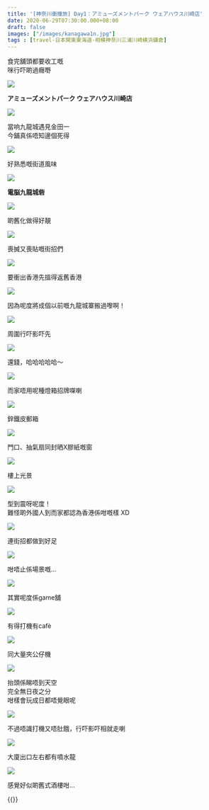 ```yaml
---
title: '[神奈川衝撞旅] Day1：アミューズメントパーク ウェアハウス川崎店'
date: 2020-06-29T07:30:00.000+08:00
draft: false
images: ["/images/kanagawa1n.jpg"]
tags : [travel-日本関東東海道-相模神奈川三浦川崎横浜鎌倉]
---
```


食完舖頭都要收工嘅  
咪行吓啲過癮嘢

![](/images/kanagawa1n1.jpg)

**アミューズメントパーク ウェアハウス川崎店**

![](/images/kanagawa1n2.jpg)

當响九龍城遇見金田一  
今鋪真係唔知邊個死得

![](/images/kanagawa1n3.jpg)

好熟悉嘅街道風味

![](/images/kanagawa1n4.jpg)

**電脳九龍城砦**

![](/images/kanagawa1n5.jpg)

啲舊化做得好靚

![](/images/kanagawa1n6.jpg)

喪搣又喪貼嘅街招們

![](/images/kanagawa1.jpg)

要衝出香港先搵得返舊香港

![](/images/kanagawa1n7.jpg)

因為呢度將成個以前嘅九龍城寨搬過嚟啊！

![](/images/kanagawa1n8.jpg)

周圍行吓影吓先

![](/images/kanagawa1n9.jpg)

還錢，哈哈哈哈哈～

![](/images/kanagawa1n10.jpg)

而家唔用呢種燈箱招牌㗎喇

![](/images/kanagawa1n11.jpg)

鋅鐵皮郵箱

![](/images/kanagawa1n12.jpg)

門口、抽氣扇同封晒X膠紙嘅窗

![](/images/kanagawa1n.jpg)

樓上光景

![](/images/kanagawa1n13.jpg)

型到震呀呢度！  
難怪啲外國人到而家都認為香港係咁嘅樣 XD  

![](/images/kanagawa1n14.jpg)

連街招都做到好足

![](/images/kanagawa1n15.jpg)

咁唔止係場景嘅...

![](/images/kanagawa1n16.jpg)

其實呢度係game舖  

![](/images/kanagawa1n17.jpg)

有得打機有cafè

![](/images/kanagawa1n18.jpg)

同大量夾公仔機 

![](/images/kanagawa1n19.jpg)

抬頭係睇唔到天空  
完全無日夜之分  
咁樣會玩成日都唔覺眼呢

![](/images/kanagawa1n20.jpg)

不過唔識打機又唔肚餓，行吓影吓相就走喇

![](/images/kanagawa1n21.jpg)

大廈出口左右都有噴水龍

![](/images/kanagawa1n22.jpg)

感覺好似啲舊式酒樓咁...


{{<kanagawa>}}
